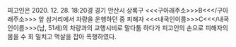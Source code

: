 피고인은 2020. 12. 28. 18:20경 경기 안산시 상록구 <<<구아래주소>>>B<<</구아래주소>>> 앞 삼거리에서 차량을 운행하던 중 피해자 <<<내국인이름>>>C<<</내국인이름>>>(남, 51세)의 차량과의 교행시비로 말다툼 하다가 피고인의 손으로 피해자의 몸을 수 회 밀치고 멱살을 잡아 폭행하였다.